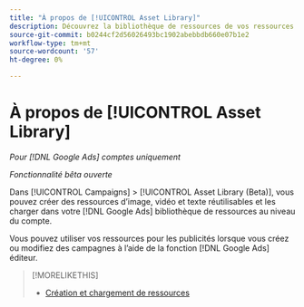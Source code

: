 ```yaml
---
title: "À propos de [!UICONTROL Asset Library]"
description: Découvrez la bibliothèque de ressources de vos ressources publicitaires.
source-git-commit: b0244cf2d56026493bc1902abebbdb660e07b1e2
workflow-type: tm+mt
source-wordcount: '57'
ht-degree: 0%

---
```


# À propos de [!UICONTROL Asset Library]

<!-- Combine with "Create" page into one page? -->

*Pour [!DNL Google Ads] comptes uniquement*

*Fonctionnalité bêta ouverte*

Dans [!UICONTROL Campaigns] > [!UICONTROL Asset Library (Beta)], vous pouvez créer des ressources d’image, vidéo et texte réutilisables et les charger dans votre [!DNL Google Ads] bibliothèque de ressources au niveau du compte.

Vous pouvez utiliser vos ressources pour les publicités lorsque vous créez ou modifiez des campagnes à l’aide de la fonction [!DNL Google Ads] éditeur.

>[!MORELIKETHIS]
>
>* [Création et chargement de ressources](/help/search-social-commerce/campaign-management/asset-library/asset-create.md)
